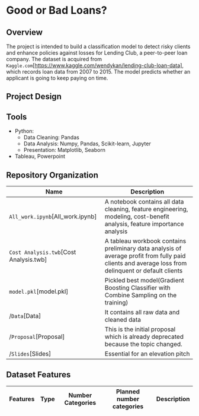 # Good or Bad Loans?

## Overview
The project is intended to build a classification model to detect risky clients and enhance policies against losses for Lending Club, a peer-to-peer loan company. The dataset is acquired from `Kaggle.com`[https://www.kaggle.com/wendykan/lending-club-loan-data], which records loan data from 2007 to 2015. The model predicts whether an applicant is going to keep paying on time. 
## Project Design


## Tools
- Python:
  - Data Cleaning: Pandas
  - Data Analysis: Numpy, Pandas, Scikit-learn, Jupyter
  - Presentation: Matplotlib, Seaborn
- Tableau, Powerpoint

## Repository Organization
**Name** | **Description**
---|---
`All_work.ipynb`[All_work.ipynb] | A notebook contains all data cleaning, feature engineering, modeling, cost-benefit analysis, feature importance analysis
`Cost Analysis.twb`[Cost Analysis.twb] | A tableau workbook contains preliminary data analysis of average profit from fully paid clients and average loss from delinquent or default clients
`model.pkl`[model.pkl] | Pickled best model(Gradient Boosting Classifier with Combine Sampling on the training)
/`Data`[Data] | It contains all raw data and cleaned data
/`Proposal`[Proposal] | This is the initial proposal which is already deprecated because the topic changed.
/`Slides`[Slides] | Essential for an elevation pitch
## Dataset Features
**Features** | **Type** | **Number Categories** | **Planned number categories** | **Description** 
---|---|---|---|---

